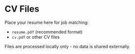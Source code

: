 # CV Files

Place your resume here for job matching:
- `resume.pdf` (recommended format)
- `cv.pdf` or other CV files

Files are processed locally only - no data is shared externally.
